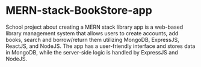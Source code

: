 # MERN-stack-BookStore-app
School project about creating a MERN stack library app is a web-based library management system that allows users to create accounts, add books, search and borrow/return them utilizing MongoDB, ExpressJS, ReactJS, and NodeJS. The app has a user-friendly interface and stores data in MongoDB, while the server-side logic is handled by ExpressJS and NodeJS.
